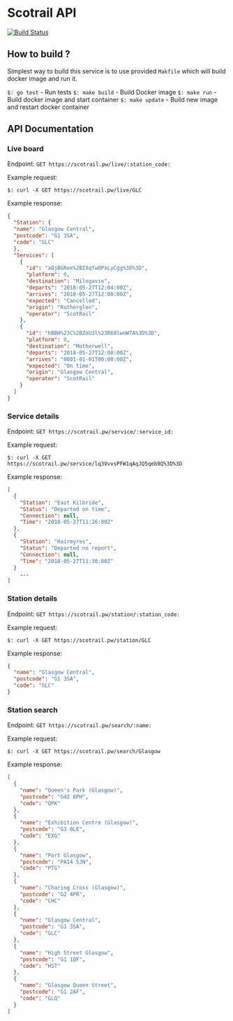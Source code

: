 # Scotrail API

[![Build Status](https://travis-ci.com/rtgnx/scotrail-api.svg?token=FDwqTidyvdfhSyx6QupG&branch=master)](https://travis-ci.com/rtgnx/scotrail-api)

## How to build ?

Simplest way to build this service is to use provided `Makfile` which will build
docker image and run it.

`$: go test`     - Run tests
`$: make build`  - Build Docker image
`$: make run`    - Build docker image and start container
`$: make update` - Build new image and restart docker container


## API Documentation

### Live board

Endpoint: `GET https://scotrail.pw/live/:station_code:`

Example request:
```
$: curl -X GET https://scotrail.pw/live/GLC

```

Example response:

```JSON
{
  "Station": {
  "name": "Glasgow Central",
  "postcode": "G1 3SA",
  "code": "GLC"
  },
  "Services": [
    {
      "id": "aQjBGRoe%2BIXqfw0PxLyCgg%3D%3D",
      "platform": 0,
      "destination": "Milngavie",
      "departs": "2018-05-27T12:04:00Z",
      "arrives": "2018-05-27T12:00:00Z",
      "expected": "Cancelled",
      "origin": "Rutherglen",
      "operator": "ScotRail"
    },
    {
      "id": "hBBH%23C%2BZoU3l%23R68lwnWTA%3D%3D",
      "platform": 0,
      "destination": "Motherwell",
      "departs": "2018-05-27T12:08:00Z",
      "arrives": "0001-01-01T00:00:00Z",
      "expected": "On time",
      "origin": "Glasgow Central",
      "operator": "ScotRail"
    }
  ]
}
```



### Service details

Endpoint: `GET https://scotrail.pw/service/:service_id:`

Example request:
```
$: curl -X GET https://scotrail.pw/service/lq3VvvsPFW1qAqJQ5qeb9Q%3D%3D

```

Example response:

```JSON
[
  {
    "Station": "East Kilbride",
    "Status": "Departed on time",
    "Connection": null,
    "Time": "2018-05-27T11:26:00Z"
  },
  {
    "Station": "Hairmyres",
    "Status": "Departed no report",
    "Connection": null,
    "Time": "2018-05-27T11:30:00Z"
  }
	...
]
```

### Station details

Endpoint: `GET https://scotrail.pw/station/:station_code:`

Example request:
```
$: curl -X GET https://scotrail.pw/station/GLC

```

Example response:

```JSON
{
  "name": "Glasgow Central",
  "postcode": "G1 3SA",
  "code": "GLC"
}
```

### Station search

Endpoint: `GET https://scotrail.pw/search/:name:`

Example request:
```
$: curl -X GET https://scotrail.pw/search/Glasgow

```

Example response:

```JSON
[
  {
    "name": "Queen's Park (Glasgow)",
    "postcode": "G42 8PH",
    "code": "QPK"
  },
  {
    "name": "Exhibition Centre (Glasgow)",
    "postcode": "G3 8LE",
    "code": "EXG"
  },
  {
    "name": "Port Glasgow",
    "postcode": "PA14 5JN",
    "code": "PTG"
  },
  {
    "name": "Charing Cross (Glasgow)",
    "postcode": "G2 4PR",
    "code": "CHC"
  },
  {
    "name": "Glasgow Central",
    "postcode": "G1 3SA",
    "code": "GLC"
  },
  {
    "name": "High Street Glasgow",
    "postcode": "G1 1QF",
    "code": "HST"
  },
  {
    "name": "Glasgow Queen Street",
    "postcode": "G1 2AF",
    "code": "GLQ"
  }
]
```

